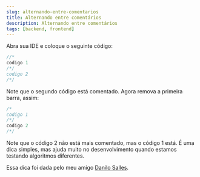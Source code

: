 ```yaml
---
slug: alternando-entre-comentarios
title: Alternando entre comentários
description: Alternando entre comentários
tags: [backend, frontend]
---
```


Abra sua IDE e coloque o seguinte código:

<!--truncate-->

```java
//*
codigo 1
/*/
codigo 2
/*/
```

Note que o segundo código está comentado. Agora remova a primeira barra, assim:

```java
/*
codigo 1
/*/
codigo 2
/*/
```

Note que o código 2 não está mais comentado, mas o código 1 está. É uma dica simples, mas ajuda muito no desenvolvimento quando estamos testando algoritmos diferentes.

Essa dica foi dada pelo meu amigo [Danilo Salles](https://plus.google.com/100702583225892495314/about).
